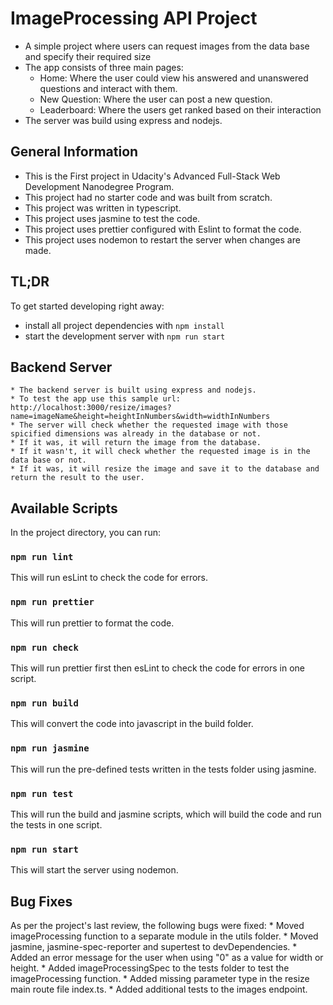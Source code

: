 # ImageProcessing API Project

* A simple project where users can request images from the data base and specify their required size
* The app consists of three main pages:
    * Home: Where the user could view his answered and unanswered questions and interact with them.
    * New Question: Where the user can post a new question.
    * Leaderboard: Where the users get ranked based on their interaction
* The server was build using express and nodejs.


## General Information

* This is the First project in Udacity's Advanced Full-Stack Web Development Nanodegree Program.
* This project had no starter code and was built from scratch.
* This project was written in typescript.
* This project uses jasmine to test the code.
* This project uses prettier configured with Eslint to format the code.
* This project uses nodemon to restart the server when changes are made.

## TL;DR

To get started developing right away:

* install all project dependencies with `npm install`
* start the development server with `npm run start`

## Backend Server

    * The backend server is built using express and nodejs.
    * To test the app use this sample url: http://localhost:3000/resize/images?name=imageName&height=heightInNumbers&width=widthInNumbers
    * The server will check whether the requested image with those spicified dimensions was already in the database or not.
    * If it was, it will return the image from the database.
    * If it wasn't, it will check whether the requested image is in the data base or not.
    * If it was, it will resize the image and save it to the database and return the result to the user.

## Available Scripts

In the project directory, you can run:

### `npm run lint`
This will run esLint to check the code for errors.

### `npm run prettier`
This will run prettier to format the code.

### `npm run check`
This will run prettier first then esLint to check the code for errors in one script.

### `npm run build`
This will convert the code into javascript in the build folder.

### `npm run jasmine`
This will run the pre-defined tests written in the tests folder using jasmine.

### `npm run test`
This will run the build and jasmine scripts, which will build the code and run the tests in one script.

### `npm run start`
This will start the server using nodemon.


## Bug Fixes

As per the project's last review, the following bugs were fixed:
    * Moved imageProcessing function to a separate module in the utils folder.
    * Moved jasmine, jasmine-spec-reporter and supertest to devDependencies.
    * Added an error message for the user when using "0" as a value for width or height.
    * Added imageProcessingSpec to the tests folder to test the imageProcessing function.
    * Added missing parameter type in the resize main route file index.ts.
    * Added additional tests to the images endpoint.